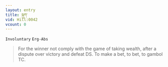 ```yaml
---
layout: entry
title: སྐུག་
vid: Hill:0042
vcount: 0
---
```

`Involuntary` `Erg-Abs`
> For the winner not comply with the game of taking wealth, after a dispute over victory and defeat DS\.
 To make a bet, to bet, to gambol TC\.

